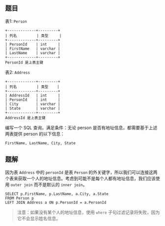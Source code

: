 ## 题目

表1: `Person`

```
+-------------+---------+
| 列名         | 类型     |
+-------------+---------+
| PersonId    | int     |
| FirstName   | varchar |
| LastName    | varchar |
+-------------+---------+
PersonId 是上表主键
```

表2: `Address`

```
+-------------+---------+
| 列名         | 类型    |
+-------------+---------+
| AddressId   | int     |
| PersonId    | int     |
| City        | varchar |
| State       | varchar |
+-------------+---------+
AddressId 是上表主键
```

编写一个 SQL 查询，满足条件：无论 person 是否有地址信息，都需要基于上述两表提供 person 的以下信息：

```
FirstName, LastName, City, State
```

## 题解

因为表 `Address` 中的 `personId` 是表 `Person` 的外关键字，所以我们可以连接这两个表来获取一个人的地址信息。考虑到可能不是每个人都有地址信息，我们应该使用 `outer join` 而不是默认的 `inner join`。

```mysql
SELECT p.FirstName, p.LastName, a.City, a.State
FROM Person p 
LEFT JOIN Address a ON p.PersonId = a.PersonId
```

> 注意：如果没有某个人的地址信息，使用 `where` 子句过滤记录将失败，因为它不会显示姓名信息。
